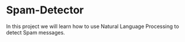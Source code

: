 # Spam-Detector
In this project we will learn how to use Natural Language Processing to detect Spam messages.
